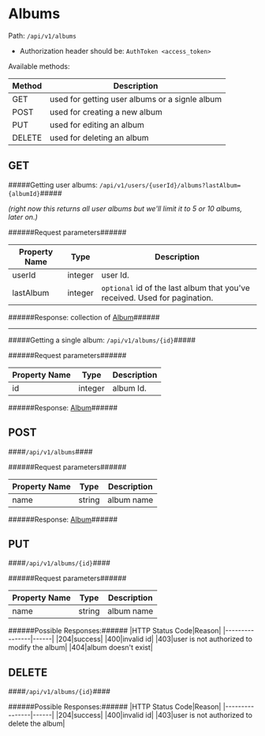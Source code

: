 Albums
=

Path: `/api/v1/albums`  

* Authorization header should be: `AuthToken <access_token>`

Available methods:

|Method|Description|
|------|-----------|
|GET|used for getting user albums or a signle album|
|POST|used for creating a new album|
|PUT|used for editing an album|
|DELETE|used for deleting an album|

GET
-
#####Getting user albums: `/api/v1/users/{userId}/albums?lastAlbum={albumId}`#####

*(right now this returns all user albums but we'll limit it to 5 or 10 albums, later on.)*

######Request parameters######

|Property Name|Type|Description|
|-------------|----|-----------|
|userId|integer|user Id.|
|lastAlbum|integer|`optional` id of the last album that you've received. Used for pagination.|


######Response: collection of [Album](https://github.com/zazzlife/api-docs/blob/master/objects/album.md)######

-----------------------

#####Getting a single album: `/api/v1/albums/{id}`#####

######Request parameters######

|Property Name|Type|Description|
|-------------|----|-----------|
|id|integer|album Id.|

######Response: [Album](https://github.com/zazzlife/api-docs/blob/master/objects/album.md)######

POST
-
####`/api/v1/albums`####

######Request parameters######

|Property Name|Type|Description|
|-------------|----|-----------|
|name|string|album name|


######Response: [Album](https://github.com/zazzlife/api-docs/blob/master/objects/album.md)######

PUT
-
####`/api/v1/albums/{id}`####

######Request parameters######

|Property Name|Type|Description|
|-------------|----|-----------|
|name|string|album name|

######Possible Responses:######
|HTTP Status Code|Reason|
|----------------|------|
|204|success|
|400|invalid id|
|403|user is not authorized to modify the album|
|404|album doesn't exist|


DELETE
-
####`/api/v1/albums/{id}`####

######Possible Responses:######
|HTTP Status Code|Reason|
|----------------|------|
|204|success|
|400|invalid id|
|403|user is not authorized to delete the album|

